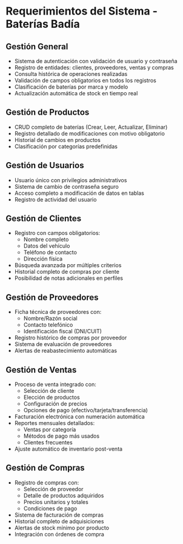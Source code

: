 # Requerimientos del Sistema - Baterías Badía

## Gestión General
- Sistema de autenticación con validación de usuario y contraseña
- Registro de entidades: clientes, proveedores, ventas y compras
- Consulta histórica de operaciones realizadas
- Validación de campos obligatorios en todos los registros
- Clasificación de baterías por marca y modelo
- Actualización automática de stock en tiempo real

## Gestión de Productos
- CRUD completo de baterías (Crear, Leer, Actualizar, Eliminar)
- Registro detallado de modificaciones con motivo obligatorio
- Historial de cambios en productos
- Clasificación por categorías predefinidas

## Gestión de Usuarios
- Usuario único con privilegios administrativos
- Sistema de cambio de contraseña seguro
- Acceso completo a modificación de datos en tablas
- Registro de actividad del usuario

## Gestión de Clientes
- Registro con campos obligatorios:
  - Nombre completo
  - Datos del vehículo
  - Teléfono de contacto
  - Dirección física
- Búsqueda avanzada por múltiples criterios
- Historial completo de compras por cliente
- Posibilidad de notas adicionales en perfiles

## Gestión de Proveedores
- Ficha técnica de proveedores con:
  - Nombre/Razón social
  - Contacto telefónico
  - Identificación fiscal (DNI/CUIT)
- Registro histórico de compras por proveedor
- Sistema de evaluación de proveedores
- Alertas de reabastecimiento automáticas

## Gestión de Ventas
- Proceso de venta integrado con:
  - Selección de cliente
  - Elección de productos
  - Configuración de precios
  - Opciones de pago (efectivo/tarjeta/transferencia)
- Facturación electrónica con numeración automática
- Reportes mensuales detallados:
  - Ventas por categoría
  - Métodos de pago más usados
  - Clientes frecuentes
- Ajuste automático de inventario post-venta

## Gestión de Compras
- Registro de compras con:
  - Selección de proveedor
  - Detalle de productos adquiridos
  - Precios unitarios y totales
  - Condiciones de pago
- Sistema de facturación de compras
- Historial completo de adquisiciones
- Alertas de stock mínimo por producto
- Integración con órdenes de compra